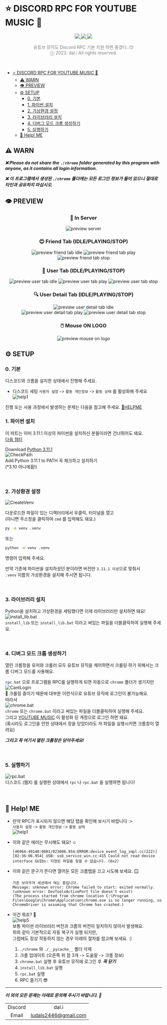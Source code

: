 # ⭐ DISCORD RPC FOR YOUTUBE MUSIC 🎺

<!DOCTYPE html>
<html lang="ko">
    <body>
        <div align="center">
            <a href="https://github.com/qwertyquerty/pypresence">
                <img id="im" src="https://img.shields.io/badge/only-window-blue.svg?style=for-the-badge&logo=windows&logoWidth=20&logoColor=blue"/>
            </a>
            <a href="https://github.com/qwertyquerty/pypresence">
                <img id="im" src="https://img.shields.io/badge/using-pypresence-00bb88.svg?style=for-the-badge&logo=discord&logoWidth=20"/>
            </a>
            <a href="http://python.org">
                <img id="im" src="https://img.shields.io/badge/3.11.1-python-blue.svg?style=for-the-badge&logo=python&logoWidth=20&logoColor=fcd526"/>
            </a>
            <p style='color:gray'>유튜브 뮤직도 Discord RPC 기본 지원 하면 좋겠다..🙃<br>ⓒ 2023. dal.i All rights reserved.</p>
            <br>
        </div>
    </body>
</html>

- [⭐ DISCORD RPC FOR YOUTUBE MUSIC 🎺](#-discord-rpc-for-youtube-music-)
  - [⚠️ WARN](#️-warn)
  - [👁️ PREVIEW](#️-preview)
  - [⚙️ SETUP](#️-setup)
    - [0. 기본](#0-기본)
    - [1. 파이썬 설치](#1-파이썬-설치)
    - [2. 가상환경 설정](#2-가상환경-설정)
    - [3. 라이브러리 설치](#3-라이브러리-설치)
    - [4. 디버그 모드 크롬 생성하기](#4-디버그-모드-크롬-생성하기)
    - [5. 실행하기](#5-실행하기)
  - [🛟 Help! ME](#-help-me)

## ⚠️ WARN

___❌ Please do not share the `./chrome` folder generated by this program with anyone, as it contains all login information.___

___❌ 이 프로그램에서 생성된 `./chrome` 폴더에는 모든 로그인 정보가 들어 있으니 절대로 타인과 공유하지 마십시오.___

## 👁️ PREVIEW

<html lang="ko">
    <body>
        <div align="center">
            <h3>💬 In Server</h3>
            <img src="example_img/preview-server.png" alt="preview server">
            <h3>😊 Friend Tab (IDLE/PLAYING/STOP)</h3>
            <img src="example_img/preview-friend-idle.png" alt="preview friend tab idle">
            <img src="example_img/preview-friend-play.png" alt="preview friend tab play">
            <img src="example_img/preview-friend-stop.png" alt="preview friend tab stop">
            <h3>👤 User Tab (IDLE/PLAYING/STOP)</h3>
            <img src="example_img/preview-idle.png" alt="preview user tab idle">
            <img src="example_img/preview-play.png" alt="preview user tab play">
            <img src="example_img/preview-stop.png" alt="preview user tab stop">
            <h3>🔍 User Detail Tab (IDLE/PLAYING/STOP)</h3>
            <img src="example_img/preview-idle2.png" alt="preview user detail tab idle">
            </br>
            <img src="example_img/preview-play2.png" alt="preview user detail tab play">
            <img src="example_img/preview-stop2.png" alt="preview user detail tab stop">
            <h3>🖱️ Mouse ON LOGO</h3>
            <img src="example_img/preview-mouseon.png" alt="preview mouse on logo">
        </div>
    </body>
</html>

## ⚙️ SETUP

### 0. 기본

디스코드와 크롬을 설치한 상태에서 진행해 주세요.  

- 디스코드 세팅
    `사용자 설정` -> `활동 개인정보` -> `활동 상태`  를 활성화해 주세요
        ![help1](example_img/help1.png "setup4-1.png")  

진행 또는 사용 과정에서 발생하는 문제는 다음을 참고해 주세요.
[🛟HELPME](#🛟-help-me)

### 1. 파이썬 설치

이 파트는 이미 3.11.1 이상의 파이썬을 설치하신 분들이라면 건너뛰어도 돼요.  
[다음 챕터](#2-가상환경-설정)

Download [Python 3.11.1](https://www.python.org/downloads/release/python-3111/)  
![CheckPath]( example_img/setup1.png "setup1.png")  
Add Python 3.11.1 to PATH 꼭 체크하고 설치하기  
(*3.10 아니에욥!)
</br></br></br>

### 2. 가상환경 설정

![CreateVenv](example_img/setup2.png "setup2.png")  

다운로드한 파일이 있는 디렉터리에서 우클릭, 터미널을 열고  
(아니면 주소창을 클릭하여 `cmd` 를 입력해도 돼요.)  

```bash
py -m venv .venv
```

또는  

```bash
python -m venv .venv
```

명령어 입력해 주세요.  

만약 기존에 파이썬을 설치하셨던 분이라면 버전만 `3.11.1 이상`으로 맞춰서  
`.venv` 이름의 가상환경을 설치해 주시면 됩니다.
</br></br></br>

### 3. 라이브러리 설치

Python을 설치하고 가상환경을 세팅했다면 이제 라이브러리만 설치하면 돼요!  
![install_lib.bat]( example_img/setup3.png "setup3.png")  
`install_lib` 또는 `install_lib.bat` 이라고 써있는 파일을 더블클릭하여 실행해 주세요.
</br></br></br>

### 4. 디버그 모드 크롬 생성하기

열린 크롬창을 유저와 크롤러 모두 유튜브 뮤직을 제어하면서 크롤링 하기 위해서는 크롬 디버그 모드를 사용해요.

`rpc.bat` 으로 프로그램을 RPC를 실행하게 되면 자동으로 `chrome` 폴더가 생기지만  
![CantLogin]( example_img/setup4.png "setup4.png")  
🫣 크롤링 중이기 때문에 대부분 이런식으로 유튜브 뮤직에 로그인이 불가능해요.  
따라서  
![chrome.bat]( example_img/setup4-1.png "setup4-1.png")  
`chrome` 또는 `chrome.bat` 이라고 써있는 파일을 더블클릭하여 실행해 주세요.  
그리고 [YOUTUBE MUSIC](<https://music.youtube.com>) 이 활성화 된 계정으로 로그인 하면 돼요.  
(혹시라도 로그인을 안한 상태에서 창을 닫았더라도 저 파일을 실행시키면 크롬창이 열려요)  

___그리고 꼭 여기서 열린 크롬창은 닫아주세요!___
</br></br></br>

### 5. 실행하기

![rpc.bat]( example_img/setup5.png "setup5.png")  
디스코드 (웹X) 를 실행한 상태에서 `rpc` 나 `rpc.bat` 을 실행하면 됩니다!
</br></br></br>

## 🛟 Help! ME

- 만약 RPC가 표시되지 않으면 해당 탭을 확인해 보시기 바랍니다 :>  
    `사용자 설정` -> `활동 개인정보` -> `활동 상태`  
    ![help1]( example_img/help1.png "setup4-1.png")  

- 이와 같은 에러는 무시해도 돼요! ☺️

    ```log
    [46964:49148:0801/023606.954:ERROR:device_event_log_impl.cc(222)] [02:36:06.954] USB: usb_service_win.cc:415 Could not read device interface GUIDs: 지정된 파일을 찾을 수 없습니다. (0x2)
    ```

- 이와 같은 문구가 뜬다면 열어둔 모든 크롬탭을 끄고 시도해 보세요. 🪟

    ```log
    기존 브라우저 세션에서 여는 중입니다.
    Message: unknown error: Chrome failed to start: exited normally.
    (unknown error: DevToolsActivePort file doesn't exist)
    (The process started from chrome location C:\Program Files\Google\Chrome\Application\chrome.exe is no longer running, so ChromeDriver is assuming that Chrome has crashed.)
    ```

- 이건 뭐죠? 🤔  
    ![help5]( example_img/help4.png "help5.png")  
    보통 파이썬 라이브러리 버전과 크롬의 버전이 일치하지 않아서 발생해요.  
    위와 같이 기본적으로 자동 복구가 실행 되지만,  
    그럼에도 정상 작동하지 않는 경우 아래의 절차를 참고해 보세요. :)  
    1. `./chrome` 와 `./__pycache__` 폴더 삭제  
    2. 크롬 업데이트 (오른쪽 위 점 3개 -> 도움말 -> 크롬 정보)  
    3. `chrome.bat` 실행 후 유튜브 뮤직에 로그인 후 ___꼭 닫기___  
    4. `install_lib.bat` 실행  
    5. `rpc.bat` 실행  
    6. RPC 즐기기 😎  

---

___이 외의 모든 문제는 아래로 문의해 주시기 바랍니다. 🫥___

|||
|:--:|:--:|
|Discord|dal.i|
|Email|<ludals2446@gmail.com>|
